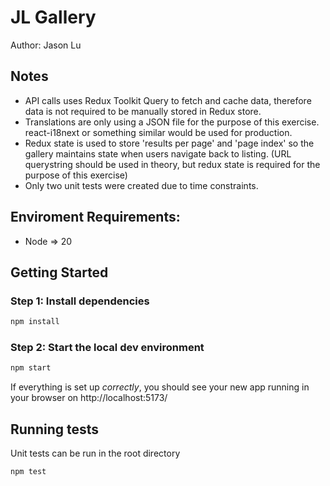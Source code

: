 # JL Gallery

Author: Jason Lu

## Notes

- API calls uses Redux Toolkit Query to fetch and cache data, therefore data is not required to be manually stored in Redux store.
- Translations are only using a JSON file for the purpose of this exercise. react-i18next or something similar would be used for production.
- Redux state is used to store 'results per page' and 'page index' so the gallery maintains state when users navigate back to listing. (URL querystring should be used in theory, but redux state is required for the purpose of this exercise)
- Only two unit tests were created due to time constraints.

## Enviroment Requirements:

- Node => 20

## Getting Started

### Step 1: Install dependencies

```bash
npm install
```

### Step 2: Start the local dev environment

```bash
npm start
```

If everything is set up _correctly_, you should see your new app running in your browser on http://localhost:5173/

## Running tests

Unit tests can be run in the root directory

```bash
npm test
```

